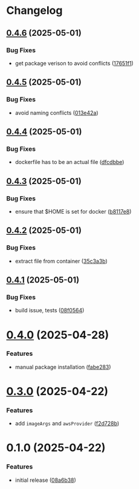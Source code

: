 # Changelog

## [0.4.6](https://github.com/mwillbanks/pulumi-aws-lambda-layer-builder/compare/0.4.5...0.4.6) (2025-05-01)

### Bug Fixes

- get package verison to avoid conflicts ([17651f1](https://github.com/mwillbanks/pulumi-aws-lambda-layer-builder/commit/17651f11472ed47ef59bd8929e2ddfd9489b61f0))

## [0.4.5](https://github.com/mwillbanks/pulumi-aws-lambda-layer-builder/compare/0.4.4...0.4.5) (2025-05-01)

### Bug Fixes

- avoid naming conflicts ([013e42a](https://github.com/mwillbanks/pulumi-aws-lambda-layer-builder/commit/013e42a4b9ccc47f0c0d4e6ec1ec63e7aeca1088))

## [0.4.4](https://github.com/mwillbanks/pulumi-aws-lambda-layer-builder/compare/0.4.3...0.4.4) (2025-05-01)

### Bug Fixes

- dockerfile has to be an actual file ([dfcdbbe](https://github.com/mwillbanks/pulumi-aws-lambda-layer-builder/commit/dfcdbbeb0a73de72a755a410353fe449b95aedb5))

## [0.4.3](https://github.com/mwillbanks/pulumi-aws-lambda-layer-builder/compare/0.4.2...0.4.3) (2025-05-01)

### Bug Fixes

- ensure that $HOME is set for docker ([b8117e8](https://github.com/mwillbanks/pulumi-aws-lambda-layer-builder/commit/b8117e8b32f5e584a85f1b140b52dbbde4653abc))

## [0.4.2](https://github.com/mwillbanks/pulumi-aws-lambda-layer-builder/compare/0.4.1...0.4.2) (2025-05-01)

### Bug Fixes

- extract file from container ([35c3a3b](https://github.com/mwillbanks/pulumi-aws-lambda-layer-builder/commit/35c3a3bafc810517636c83b7229b2876b1ad5d7e))

## [0.4.1](https://github.com/mwillbanks/pulumi-aws-lambda-layer-builder/compare/0.4.0...0.4.1) (2025-05-01)

### Bug Fixes

- build issue, tests ([08f0564](https://github.com/mwillbanks/pulumi-aws-lambda-layer-builder/commit/08f056469c2acbe19b3b64949f0577ad7555c81a))

# [0.4.0](https://github.com/mwillbanks/pulumi-aws-lambda-layer-builder/compare/0.3.0...0.4.0) (2025-04-28)

### Features

- manual package installation ([fabe283](https://github.com/mwillbanks/pulumi-aws-lambda-layer-builder/commit/fabe283665a069bb72498ab18918184eb8852a92))

# [0.3.0](https://github.com/mwillbanks/pulumi-aws-lambda-layer-builder/compare/0.1.0...0.3.0) (2025-04-22)

### Features

- add `imageArgs` and `awsProvider` ([f2d728b](https://github.com/mwillbanks/pulumi-aws-lambda-layer-builder/commit/f2d728b0b5f44225b2795e113569ceeaa2987abf))

# 0.1.0 (2025-04-22)

### Features

- initial release ([08a6b38](https://github.com/mwillbanks/pulumi-aws-lambda-layer-builder/commit/08a6b38336b9d5a9f7d995fe810ddb98f02c5b7a))

